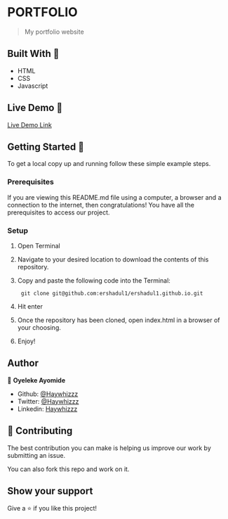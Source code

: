 # PORTFOLIO

> My portfolio website



## Built With 🧰

- HTML
- CSS
- Javascript

## Live Demo 🔴

[Live Demo Link](https://haywhizzz.github.io/)


## Getting Started 🏁

To get a local copy up and running follow these simple example steps.

### Prerequisites

If you are viewing this README.md file using a computer, a browser and a connection to the internet, then congratulations! You have all the prerequisites to access our project.

### Setup

1. Open Terminal
2. Navigate to your desired location to download the contents of this repository.
3. Copy and paste the following code into the Terminal: 
        
        git clone git@github.com:ershadul1/ershadul1.github.io.git

4. Hit enter
5. Once the repository has been cloned, open index.html in a browser of your choosing.
6. Enjoy!

## Author

👤 **Oyeleke Ayomide**

- Github: [@Haywhizzz](https://github.com/Haywhizzz)
- Twitter: [@Haywhizzz](https://twitter.com/Haywhizzz)
- Linkedin: [Haywhizzz](https://www.linkedin.com/in/oyelekeayomide)

## 🤝 Contributing

The best contribution you can make is helping us improve our work by submitting an issue. 

You can also fork this repo and work on it.

## Show your support

Give a ⭐️ if you like this project!
